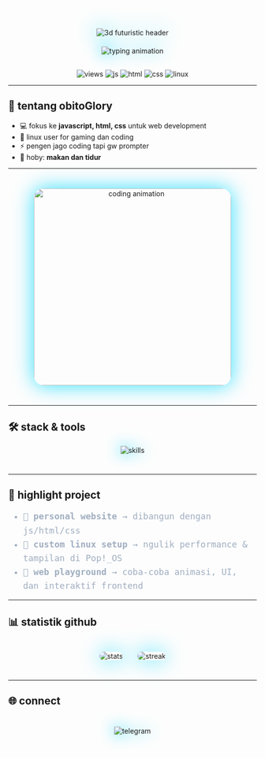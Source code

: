 <p align="center" style="filter: drop-shadow(0 0 20px #00d9ff);">
  <img src="https://capsule-render.vercel.app/api?type=waving&height=220&text=obitoGlory&fontAlign=50&fontAlignY=40&color=0:000a12,50:001f3f,100:003366&fontColor=00d9ff&fontSize=90&fontWeight=700&desc=javascript%20%7C%20html%20%7C%20css%20%7C%20linux(pop!_os)&descAlign=50&descAlignY=65&descSize=24&descColor=66ccff&animation=glitch" alt="3d futuristic header" />
</p>

<p align="center" style="margin-top: 20px;">
  <a href="https://github.com/obitoGlory" style="text-decoration:none;">
    <img src="https://readme-typing-svg.demolab.com?font=JetBrains+Mono&weight=700&size=28&pause=1200&center=true&vCenter=true&width=900&height=60&lines=halo%2C+aku+obitoGlory+%E2%9C%A8;bot+tele+javascript%2C+suka+buat+web+pakai+html+%2C+dan+css;ngulik+linux+pop!_os+setiap+hari;ngoding+buat+project+web+%F0%9F%9A%80" alt="typing animation" style="filter: drop-shadow(0 0 15px #00d9ff);" />
  </a>
</p>

<!-- quick badges -->
<p align="center" style="margin-top: 30px;">
  <img src="https://komarev.com/ghpvc/?username=obitoGlory&label=visitors&style=flat-square&color=00d9ff" alt="views" />
  <img src="https://img.shields.io/badge/javascript-%20-f7df1e.svg?logo=javascript&logoColor=000&style=flat-square" alt="js" />
  <img src="https://img.shields.io/badge/html5-%20-e34f26.svg?logo=html5&logoColor=fff&style=flat-square" alt="html" />
  <img src="https://img.shields.io/badge/css3-%20-1572b6.svg?logo=css3&logoColor=fff&style=flat-square" alt="css" />
  <img src="https://img.shields.io/badge/linux-pop!__os-48b9c7.svg?logo=linux&logoColor=fff&style=flat-square" alt="linux" />
</p>

---

## 👋 tentang obitoGlory
- 💻 fokus ke **javascript, html, css** untuk web development  
- 🐧 linux user for gaming dan coding  
- ⚡ pengen jago coding tapi gw prompter  
- 🚀 hoby: **makan dan tidur**  

---

<p align="center" style="margin: 40px 0;">
  <img src="https://media.giphy.com/media/3o7aD2saalBwwftBIY/giphy.gif" alt="coding animation" width="400" style="border-radius: 20px; box-shadow: 0 0 40px #00d9ffcc;" />
</p>

---

## 🛠️ stack & tools
<p align="center" style="margin-bottom: 40px;">
  <img src="https://skillicons.dev/icons?i=javascript,html,css,linux&perline=4" alt="skills" style="filter: drop-shadow(0 0 15px #00d9ff);" />
</p>

---

## 📂 highlight project
<ul style="max-width: 720px; margin: auto; font-family: 'JetBrains Mono', monospace; font-size: 1.1rem; color: #a0aec0; line-height: 1.6;">
  <li>🔹 <strong>personal website</strong> → dibangun dengan js/html/css</li>
  <li>🔹 <strong>custom linux setup</strong> → ngulik performance & tampilan di Pop!_OS</li>
  <li>🔹 <strong>web playground</strong> → coba-coba animasi, UI, dan interaktif frontend</li>
</ul>

---

## 📊 statistik github
<p align="center" style="display: flex; justify-content: center; gap: 30px; flex-wrap: wrap; max-width: 900px; margin: 40px auto;">
  <img src="https://github-readme-stats.vercel.app/api?username=obitoGlory&show_icons=true&theme=tokyonight&hide_border=true" alt="stats" style="border-radius: 20px; box-shadow: 0 0 40px #00d9ffcc;" />
  <img src="https://github-readme-streak-stats.herokuapp.com?user=obitoGlory&theme=tokyonight&hide_border=true" alt="streak" style="border-radius: 20px; box-shadow: 0 0 40px #00d9ffcc;" />
</p>

---

## 🌐 connect
<p align="center" style="margin-top: 40px;">
  <a href="https://t.me/howtobans" target="_blank" rel="noopener noreferrer" style="text-decoration:none;">
    <img src="https://img.shields.io/badge/telegram-obitoGlory-black?logo=telegram&style=for-the-badge" alt="telegram" style="filter: drop-shadow(0 0 15px #00d9ff);" />
  </a>
</p>
